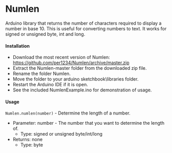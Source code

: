 Numlen
==========

Arduino library that returns the number of characters required to display a number in base 10. This is useful for converting numbers to text. It works for signed or unsigned byte, int and long.

#### Installation
- Download the most recent version of Numlen: https://github.com/per1234/Numlen/archive/master.zip
- Extract the Numlen-master folder from the downloaded zip file.
- Rename the folder Numlen.
- Move the folder to your arduino sketchbook\libraries folder.
- Restart the Arduino IDE if it is open.
- See the included NumlenExample.ino for demonstration of usage.

#### Usage
`Numlen.numlen(number)` - Determine the length of a number.
- Parameter: number - The number that you want to determine the length of.
  - Type: signed or unsigned byte/int/long
- Returns: none
  - Type: byte

